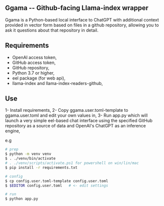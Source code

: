Ggama -- Github-facing Llama-index wrapper
------------------------------------------

Ggama is a Python-based local interface to ChatGPT with additional context
provided in vector form based on files in a github repository, allowing you
to ask it questions about that repository in detail.


Requirements
------------

- OpenAI access token,
- GitHub access token,
- GitHub repository,
- Python 3.7 or higher,
- eel package (for web api),
- llama-index and llama-index-readers-github,


Use
---

1- Install requirements,
2- Copy ggama.user.toml-template to ggama.user.toml and edit your own values in,
3- Run app.py which will launch a very simple eel-based chat interface using the
   specified GitHub repository as a source of data and OpenAI's ChatGPT as an
   inference engine,

e.g

```sh
# prep
$ python -m venv venv
$ . ./venv/bin/activate
# . ./venv/scripts/activate.ps1 for powershell on win/lin/mac
$ pip install -r requirements.txt

# config
$ cp config.user.toml-template config.user.toml
$ $EDITOR config.user.toml   # <- edit settings

# run
$ python app.py
```
